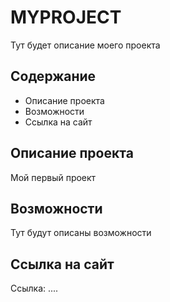 # MYPROJECT
Тут будет описание моего проекта

## Содержание
- Описание проекта
- Возможности
- Ссылка на сайт

## Описание проекта
Мой первый проект

## Возможности 
Тут будут описаны возможности

## Ссылка на сайт
Ссылка: ....